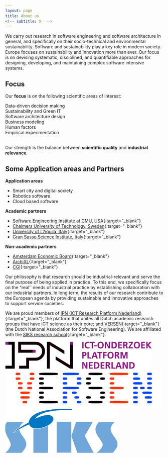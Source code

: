 ```yaml
---
layout: page
title: About us
<!-- subtitle: X  -->
---
```


We carry out research in software engineering and software architecture in general, and specifically on their socio-technical and environmental sustainability. Software and sustainability play a key role in modern society. Europe focuses on sustainability and innovation more than ever. Our focus is on devising systematic, disciplined, and quantifiable approaches for designing, developing, and maintaining complex software intensive systems.

## Focus

Our **focus** is on the following scientific areas of interest:

<div class="row "><div class="col-lg-2 col-md-12 col-xs-12 col-sm-12">
<div id="osc_servicebox_0" class="osc_servicebox "><span class="fa fa-bar-chart-o icon_bg iconcircle"></span><div class="osc_servicebox_content">Data-driven decision making</div></div>
</div>
<div class="col-lg-2 col-md-12 col-xs-12 col-sm-12">
<div id="osc_servicebox_1" class="osc_servicebox "><span class="fa fa-dashboard icon_bg iconcircle"></span><div class="osc_servicebox_content">Sustainability and Green IT</div></div>
</div>
<div class="col-lg-2 col-md-12 col-xs-12 col-sm-12">
<div id="osc_servicebox_2" class="osc_servicebox "><span class="fa fa-cubes icon_bg iconcircle"></span><div class="osc_servicebox_content">Software architecture design</div></div>
</div>
<div class="col-lg-2 col-md-12 col-xs-12 col-sm-12">
<div id="osc_servicebox_4" class="osc_servicebox "><span class="fa fa-line-chart icon_bg iconcircle"></span><div class="osc_servicebox_content">Business modeling</div></div>
</div>
<div class="col-lg-2 col-md-12 col-xs-12 col-sm-12">
<div id="osc_servicebox_5" class="osc_servicebox "><span class="fa fa-users icon_bg iconcircle"></span><div class="osc_servicebox_content">Human factors</div></div>
</div>
<div class="col-lg-2 col-md-12 col-xs-12 col-sm-12">
<div id="osc_servicebox_3" class="osc_servicebox "><span class="fa fa-flask icon_bg iconcircle"></span><div class="osc_servicebox_content">Empirical experimentation</div></div>
</div>
<br />
</div>

Our strength is the balance between **scientific quality** and **industrial relevance**.

## Some Application areas and Partners

**Application areas**
  - Smart city and digital society
  - Robotics software
  - Cloud based software

**Academic partners**
  - [Software Engineering Institute at CMU, USA](https://www.sei.cmu.edu){:target="_blank"}
  - [Chalmers University of Technology, Sweden](https://www.chalmers.se/en){:target="_blank"}
  - [University of L’Aquila, Italy](https://www.disim.univaq.it){:target="_blank"}
  - [Gran Sasso Science Institute, Italy](https://cs.gssi.it){:target="_blank"}

**Non-academic partners**
  - [Amsterdam Economic Board](https://amsterdameconomicboard.com/en/who-are-we){:target="_blank"}
  - [ArchiXL](https://www.archixl.nl/en){:target="_blank"}
  - [CGI](https://www.cgi.com/en){:target="_blank"}

  Our philosophy is that research should be industrial-relevant and serve the final purpose of being applied in practice. To this end, we specifically focus on the “real’’ needs of industrial practice by establishing collaboration with our industrial partners. In long term, the results of our research contribute to the European agenda by providing sustainable and innovative approaches to support service societies.

  We are proud members of [IPN (ICT Research Platform Nederland)](https://ict-research.nl){:target="_blank"}, the platform that unites all Dutch academic research groups that have ICT science as their core; and [VERSEN](http://www.versen.nl){:target="_blank"} (the Dutch National Association for Software Engineering). We are affiliated with the [SIKS research school](http://www.siks.nl){:target="_blank"}.

<img src="/img/logos/IPN.png" alt="IPN" />
<img src="/img/logos/VERSEN.png" alt="VERSEN" />
<img src="/img/logos/SIKS.png" alt="SIKS" />
